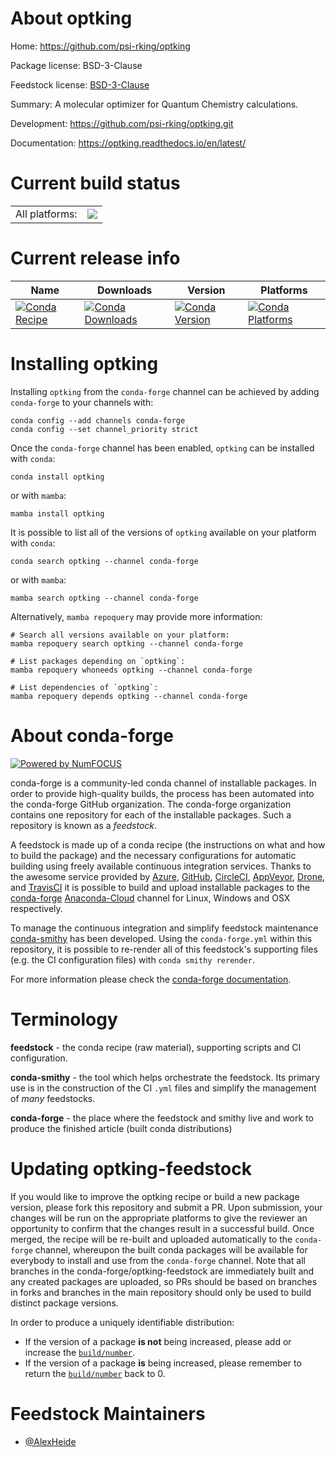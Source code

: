 About optking
=============

Home: https://github.com/psi-rking/optking

Package license: BSD-3-Clause

Feedstock license: [BSD-3-Clause](https://github.com/conda-forge/optking-feedstock/blob/main/LICENSE.txt)

Summary: A molecular optimizer for Quantum Chemistry calculations.

Development: https://github.com/psi-rking/optking.git

Documentation: https://optking.readthedocs.io/en/latest/

Current build status
====================


<table><tr><td>All platforms:</td>
    <td>
      <a href="https://dev.azure.com/conda-forge/feedstock-builds/_build/latest?definitionId=17364&branchName=main">
        <img src="https://dev.azure.com/conda-forge/feedstock-builds/_apis/build/status/optking-feedstock?branchName=main">
      </a>
    </td>
  </tr>
</table>

Current release info
====================

| Name | Downloads | Version | Platforms |
| --- | --- | --- | --- |
| [![Conda Recipe](https://img.shields.io/badge/recipe-optking-green.svg)](https://anaconda.org/conda-forge/optking) | [![Conda Downloads](https://img.shields.io/conda/dn/conda-forge/optking.svg)](https://anaconda.org/conda-forge/optking) | [![Conda Version](https://img.shields.io/conda/vn/conda-forge/optking.svg)](https://anaconda.org/conda-forge/optking) | [![Conda Platforms](https://img.shields.io/conda/pn/conda-forge/optking.svg)](https://anaconda.org/conda-forge/optking) |

Installing optking
==================

Installing `optking` from the `conda-forge` channel can be achieved by adding `conda-forge` to your channels with:

```
conda config --add channels conda-forge
conda config --set channel_priority strict
```

Once the `conda-forge` channel has been enabled, `optking` can be installed with `conda`:

```
conda install optking
```

or with `mamba`:

```
mamba install optking
```

It is possible to list all of the versions of `optking` available on your platform with `conda`:

```
conda search optking --channel conda-forge
```

or with `mamba`:

```
mamba search optking --channel conda-forge
```

Alternatively, `mamba repoquery` may provide more information:

```
# Search all versions available on your platform:
mamba repoquery search optking --channel conda-forge

# List packages depending on `optking`:
mamba repoquery whoneeds optking --channel conda-forge

# List dependencies of `optking`:
mamba repoquery depends optking --channel conda-forge
```


About conda-forge
=================

[![Powered by
NumFOCUS](https://img.shields.io/badge/powered%20by-NumFOCUS-orange.svg?style=flat&colorA=E1523D&colorB=007D8A)](https://numfocus.org)

conda-forge is a community-led conda channel of installable packages.
In order to provide high-quality builds, the process has been automated into the
conda-forge GitHub organization. The conda-forge organization contains one repository
for each of the installable packages. Such a repository is known as a *feedstock*.

A feedstock is made up of a conda recipe (the instructions on what and how to build
the package) and the necessary configurations for automatic building using freely
available continuous integration services. Thanks to the awesome service provided by
[Azure](https://azure.microsoft.com/en-us/services/devops/), [GitHub](https://github.com/),
[CircleCI](https://circleci.com/), [AppVeyor](https://www.appveyor.com/),
[Drone](https://cloud.drone.io/welcome), and [TravisCI](https://travis-ci.com/)
it is possible to build and upload installable packages to the
[conda-forge](https://anaconda.org/conda-forge) [Anaconda-Cloud](https://anaconda.org/)
channel for Linux, Windows and OSX respectively.

To manage the continuous integration and simplify feedstock maintenance
[conda-smithy](https://github.com/conda-forge/conda-smithy) has been developed.
Using the ``conda-forge.yml`` within this repository, it is possible to re-render all of
this feedstock's supporting files (e.g. the CI configuration files) with ``conda smithy rerender``.

For more information please check the [conda-forge documentation](https://conda-forge.org/docs/).

Terminology
===========

**feedstock** - the conda recipe (raw material), supporting scripts and CI configuration.

**conda-smithy** - the tool which helps orchestrate the feedstock.
                   Its primary use is in the construction of the CI ``.yml`` files
                   and simplify the management of *many* feedstocks.

**conda-forge** - the place where the feedstock and smithy live and work to
                  produce the finished article (built conda distributions)


Updating optking-feedstock
==========================

If you would like to improve the optking recipe or build a new
package version, please fork this repository and submit a PR. Upon submission,
your changes will be run on the appropriate platforms to give the reviewer an
opportunity to confirm that the changes result in a successful build. Once
merged, the recipe will be re-built and uploaded automatically to the
`conda-forge` channel, whereupon the built conda packages will be available for
everybody to install and use from the `conda-forge` channel.
Note that all branches in the conda-forge/optking-feedstock are
immediately built and any created packages are uploaded, so PRs should be based
on branches in forks and branches in the main repository should only be used to
build distinct package versions.

In order to produce a uniquely identifiable distribution:
 * If the version of a package **is not** being increased, please add or increase
   the [``build/number``](https://docs.conda.io/projects/conda-build/en/latest/resources/define-metadata.html#build-number-and-string).
 * If the version of a package **is** being increased, please remember to return
   the [``build/number``](https://docs.conda.io/projects/conda-build/en/latest/resources/define-metadata.html#build-number-and-string)
   back to 0.

Feedstock Maintainers
=====================

* [@AlexHeide](https://github.com/AlexHeide/)

